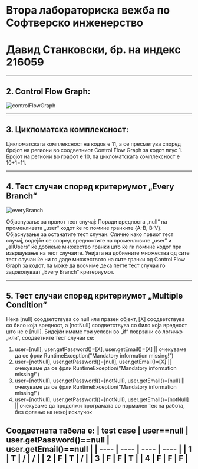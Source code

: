 # Втора лабораториска вежба по Софтверско инженерство
# Давид Станковски, бр. на индекс 216059

---
## 2. Control Flow Graph:
![controlFlowGraph](https://github.com/itsDavid8/SI_2023_lab2_216059/assets/127624161/313a795c-d6a1-401a-8665-eacbf125e8d1)

---
## 3. Цикломатска комплексност:
Цикломатската комплексност на кодов е 11, а се пресметува според бројот на региони во соодветниот Control Flow Graph за кодот плус 1. Бројот на региони во графот е 10, па цикломатската комплексност е 10+1=11.

---
## 4. Тест случаи според критериумот „Every Branch“
![everyBranch](https://github.com/itsDavid8/SI_2023_lab2_216059/assets/127624161/daba439c-409a-4452-b901-74a1517a338c)

Објаснување за првиот тест случај:
Поради вредноста „null“ на променливата „user“ кодот ќе го помине гранките {A-B, B-V}.
Објаснување за останатите тест случаи:
Слично како првиот тест случај, водејќи се според вредностите на променливите „user“ и „allUsers“ ќе добиеме множество гранки што ќе ги помине кодот при извршување на тест случаите. Унијата на добиените множества од сите тест случаи ќе ни го даде множеството на сите гранки од Control Flow Graph за кодот, па може да воочиме дека петте тест случаи го задоволуваат „Every Branch“ критериумот.

---
## 5. Тест случаи според критериумот „Multiple Condition“
Нека [null] соодветствува со null или празен објект, [X] соодветствува со било која вредност, а [notNull] соодветствува со било која вредност што не е [null]. Бидејќи имаме три услови во „if“ поврзани со логичко „или“, соодветните тест случаи се:
1. user=[null],   user.getPassword()=[X],   user.getEmail()=[X]   ||  очекуваме да се фрли RuntimeException("Mandatory information missing!")
2. user=[notNull],    user.getPassword()=[null], 	user.getEmail()=[X]   ||  очекуваме да се фрли RuntimeException("Mandatory information missing!")
3. user=[notNull],		user.getPassword()=[notNull],	user.getEmail()=[null]   ||  очекуваме да се фрли RuntimeException("Mandatory information missing!")
4. user=[notNull],		user.getPassword()=[notNull],	user.getEmail()=[notNull]   ||  очекуваме да продолжи програмата со нормален тек на работа, без фрлање на некој исклучок

Соодветната табела е:
| test case | user==null | user.getPassword()==null | user.getEmail()==null |
| ---- | ---- | ---- | ---- |
| 1 | T | / | / |
| 2 | F | T | / |
| 3 | F | F | T |
| 4 | F | F | F |
---
